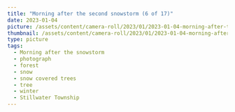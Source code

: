 ```yaml
---
title: "Morning after the second snowstorm (6 of 17)"
date: 2023-01-04
picture: /assets/content/camera-roll/2023/01/2023-01-04-morning-after-the-second-snowstorm-06/20230104_150753322_iOS.jpg
thumbnail: /assets/content/camera-roll/2023/01/2023-01-04-morning-after-the-second-snowstorm-06/20230104_150753322_iOS-thumbnail.jpg
type: picture
tags:
  - Morning after the snowstorm
  - photograph
  - forest
  - snow
  - snow covered trees
  - tree
  - winter
  - Stillwater Township
---
```

